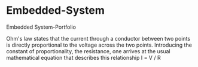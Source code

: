 # Embedded-System
Embedded System-Portfolio

Ohm's law states that the current through a conductor between two points is directly proportional to the voltage across the two points. Introducing the constant of proportionality, the resistance, one arrives at the usual mathematical equation that describes this relationship
I = V / R
